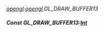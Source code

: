 _[opengl](../../modules/opengl/opengl-module.md):[opengl](../../modules/opengl/opengl-module.md).GL\_DRAW\_BUFFER13_
##### Const GL\_DRAW\_BUFFER13:[Int](../../modules/wonkey/wonkey-types-int.md)
